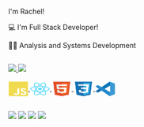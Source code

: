 I'm Rachel!

💻 I'm Full Stack Developer!

👩‍🎓 Analysis and Systems Development

##
 <div>
  <a href="https://github.com/rachel-araujo">
  <img height="180em" src="https://github-readme-stats.vercel.app/api?username=rachel-araujo&show_icons=true&theme=dracula&include_all_commits=true&count_private=true"/>
  <img height="180em" src="https://github-readme-stats.vercel.app/api/top-langs/?username=rachel-araujo&layout=compact&langs_count=7&theme=dracula"/>
</div>
  
<div style="display: inline_block"><br>
  <img align="center" alt="Rachel-Js" height="30" width="40" src="https://raw.githubusercontent.com/devicons/devicon/master/icons/javascript/javascript-plain.svg">
  <img align="center" alt="Rachel-React" height="30" width="40" src="https://raw.githubusercontent.com/devicons/devicon/master/icons/react/react-original.svg">
  <img align="center" alt="Rachel-HTML" height="30" width="40" src="https://raw.githubusercontent.com/devicons/devicon/master/icons/html5/html5-original.svg">
  <img align="center" alt="Rachel-CSS" height="30" width="40" src="https://raw.githubusercontent.com/devicons/devicon/master/icons/css3/css3-original.svg">
 <img align="center" alt="Rachel-vs" height="30" width="40" src="https://raw.githubusercontent.com/devicons/devicon/master/icons/vscode/vscode-original.svg">
</div>
  
  ##
  
 <div> 
  <a href="https://www.linkedin.com/in/rachel-araujo-a6594766/" target="_blank"><img src="https://img.shields.io/badge/-LinkedIn-%230077B5?style=for-the-badge&logo=linkedin&logoColor=white" target="_blank"></a> 
  <a href="https://discord.gg/rB8d6dvK" target="_blank"><img src="https://img.shields.io/badge/Discord-7289DA?style=for-the-badge&logo=discord&logoColor=white" target="_blank"></a>
  <a href = "mailto:rachelaraujo17@gmail.com"><img src="https://img.shields.io/badge/Gmail-D14836?style=for-the-badge&logo=gmail&logoColor=white"></a>
  <a href="http://api.whatsapp.com/send?phone=5511940333604" target="_blank"><img src="https://img.shields.io/badge/WhatsApp-25D366?style=for-the-badge&logo=whatsapp&logoColor=white" target="_blank"></a>
 </div>
